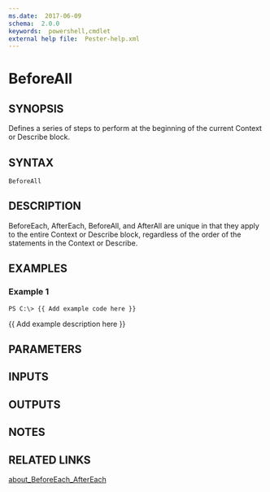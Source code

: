 ```yaml
---
ms.date:  2017-06-09
schema:  2.0.0
keywords:  powershell,cmdlet
external help file:  Pester-help.xml
---
```


# BeforeAll

## SYNOPSIS
Defines a series of steps to perform at the beginning of the current Context
or Describe block.

## SYNTAX

```
BeforeAll
```

## DESCRIPTION
BeforeEach, AfterEach, BeforeAll, and AfterAll are unique in that they apply
to the entire Context or Describe block, regardless of the order of the
statements in the Context or Describe.

## EXAMPLES

### Example 1
```
PS C:\> {{ Add example code here }}
```

{{ Add example description here }}

## PARAMETERS

## INPUTS

## OUTPUTS

## NOTES

## RELATED LINKS

[about_BeforeEach_AfterEach]()

